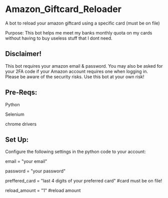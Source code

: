 # Amazon_Giftcard_Reloader
A bot to reload your amazon giftcard using a specific card (must be on file)

Purpose: This bot helps me meet my banks monthly quota on my cards without having to buy useless stuff that I dont need.

## Disclaimer!

This bot requires your amazon email & password. You may also be asked for your 2FA code if your Amazon account requires one when logging in.
Please be aware of the security risks. 
Use this bot at your own risk!

## Pre-Reqs:
Python

Selenium

chrome drivers


## Set Up:
Configure the following settings in the python code to your account:

email = "your email"

password = "your password"

preffered_card = "last 4 digits of your preferred card" #card must be on file!

reload_amount = "1" #reload amount
